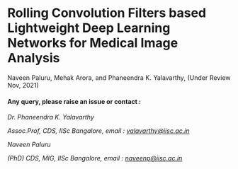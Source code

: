 
# Rolling Convolution Filters based Lightweight Deep Learning Networks for Medical Image Analysis      
<p align="justify" markdown="1">
Naveen Paluru, Mehak Arora, and Phaneendra K. Yalavarthy, (Under Review Nov, 2021)


#### Any query, please raise an issue or contact :

*Dr. Phaneendra  K. Yalavarthy* 

*Assoc.Prof, CDS, IISc Bangalore, email : yalavarthy@iisc.ac.in*

*Naveen Paluru*

*(PhD) CDS, MIG, IISc Bangalore,  email : naveenp@iisc.ac.in*

